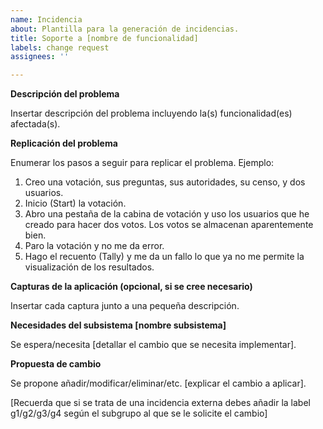 ```yaml
---
name: Incidencia
about: Plantilla para la generación de incidencias.
title: Soporte a [nombre de funcionalidad]
labels: change request
assignees: ''

---
```


**Descripción del problema**

Insertar descripción del problema incluyendo la(s) funcionalidad(es) afectada(s).

**Replicación del problema**

Enumerar los pasos a seguir para replicar el problema. Ejemplo:
1. Creo una votación, sus preguntas, sus autoridades, su censo, y dos usuarios.
2. Inicio (Start) la votación.
3. Abro una pestaña de la cabina de votación y uso los usuarios que he creado para hacer dos votos. Los votos se almacenan aparentemente bien.
4. Paro la votación y no me da error.
5. Hago el recuento (Tally) y me da un fallo lo que ya no me permite la visualización de los resultados.

**Capturas de la aplicación (opcional, si se cree necesario)**

Insertar cada captura junto a una pequeña descripción.

**Necesidades del subsistema [nombre subsistema]**

Se espera/necesita [detallar el cambio que se necesita implementar].

**Propuesta de cambio**

Se propone añadir/modificar/eliminar/etc. [explicar el cambio a aplicar].

[Recuerda que si se trata de una incidencia externa debes añadir la label g1/g2/g3/g4 según el subgrupo al que se le solicite el cambio]
